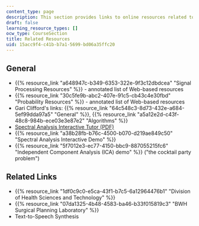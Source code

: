 ```yaml
---
content_type: page
description: This section provides links to online resources related to the course.
draft: false
learning_resource_types: []
ocw_type: CourseSection
title: Related Resources
uid: 15acc9f4-c41b-b7a1-5699-bd06a35ffc20
---
```

## General

- {{% resource_link "a648947c-b349-6353-322e-9f3c12dbdcea" "Signal Processing Resources" %}} - annotated list of Web-based resources
- {{% resource_link "30c5fe9b-abc2-407e-91c5-cb43c4e30fbd" "Probability Resources" %}} - annotated list of Web-based resources
- Gari Clifford's links: {{% resource_link "64c548c3-8d73-432e-a684-5ef99dda97a5" "General" %}}, {{% resource_link "a5a12e2d-c43f-48c8-984b-ece03e3e87e2" "Algorithms" %}}
- [Spectral Analysis Interactive Tutor (PDF)](ftp://ftp.ni.com/pub/devzone/LabVIEW_Spectral_Tutorial.pdf)
- {{% resource_link "a38b28fb-b76c-4500-b070-d219ae849c50" "Spectral Analysis Interactive Demo" %}}
- {{% resource_link "5f7012e3-ec77-4150-bbc9-887055215fc6" "Independent Component Analysis (ICA) demo" %}} ("the cocktail party problem")

## Related Links

- {{% resource_link "1df0c9c0-e5ca-43f1-b7c5-6a12964476b1" "Division of Health Sciences and Technology" %}}
- {{% resource_link "07da1325-4b48-4583-ba46-b33f015819c3" "BWH Surgical Planning Laboratory" %}}
- Text-to-Speech Synthesis